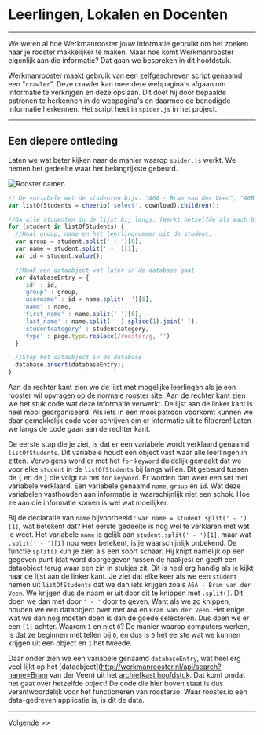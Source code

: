 # Leerlingen, Lokalen en Docenten
---
We weten al hoe Werkmanrooster jouw informatie gebruikt om het zoeken naar je rooster makkelijker te maken. Maar hoe komt Werkmanrooster eigenlijk aan die informatie? Dat gaan we bespreken in dit hoofdstuk.

Werkmanrooster maakt gebruik van een zelfgeschreven script genaamd een "`crawler`". Deze crawler kan meerdere webpagina's afgaan om informatie te verkrijgen en deze opslaan. Dit doet hij door bepaalde patronen te herkennen in de webpagina's en daarmee de benodigde informatie herkennen. Het script heet in `spider.js` in het project.

---
## Een diepere ontleding
Laten we wat beter kijken naar de manier waarop `spider.js` werkt.
We nemen het gedeelte waar het belangrijkste gebeurd.

![Rooster namen](http://i.imgur.com/89e4Y4M.png)

```javascript
// De variabele met de studenten bijv. "A6A - Bram van der Veen", "A6B - David Veenstra"
var listOfStudents = cheerio('select', download).children();

//Ga alle studenten in de lijst bij langs. (Werkt hetzelfde als each bij templates)
for (student in listOfStudents) {
  //Haal group, name en het leerlingnummer uit de student.
  var group = student.split(' - ')[0];
  var name = student.split(' - ')[1];
  var id = student.value();

  //Maak een dataobject wat later in de database gaat.
  var databaseEntry = {
    'id' : id,
    'group' : group,
    'username' : id + name.split(' ')[0],
    'name' : name,
    'first_name' : name.split(' ')[0],
    'last_name' : name.split(' ').splice(1).join(' '),
    'studentcategory' : studentcategory,
    'type' : page.type.replace(/rooster/g, '')
  }

  //Stop het dataobject in de database
  database.insert(databaseEntry);
}
```
Aan de rechter kant zien we de lijst met mogelijke leerlingen als je een rooster wil opvragen op de normale rooster site. Aan de rechter kant zien we het stuk code wat deze informatie verwerkt. De lijst aan de linker kant is heel mooi georganiseerd. Als iets in een mooi patroon voorkomt kunnen we daar gemakkelijk code voor schrijven om er informatie uit te filtreren! Laten we langs de code gaan aan de rechter kant.

De eerste stap die je ziet, is dat er een variabele wordt verklaard genaamd `listOfStudents`. Dit variabele houdt een object vast waar alle leerlingen in zitten. Vervolgens word er met het `for` `keyword` duidelijk gemaakt dat we voor elke `student` in de `listOfStudents` bij langs willen. Dit gebeurd tussen de `{` en de `}` die volgt na het `for` `keyword`. Er worden dan weer een set met variabele verklaard. Een variabele genaamd `name`, `group` en `id`. Wat deze variabelen vasthouden aan informatie is waarschijnlijk niet een schok. Hoe ze aan die informatie komen is wel wat moeilijker.

Bij de declaratie van `name` bijvoorbeeld : `var name = student.split(' - ')[1]`, wat betekent dat? Het eerste gedeelte is nog wel te verklaren met wat je weet. Het variabele `name` is gelijk aan `student.split(' - ')[1]`, maar wat `.split(' - ')[1]` nou weer betekent, is je waarschijnlijk onbekend. De functie `split()` kun je zien als een soort schaar. Hij knipt namelijk op een gegeven punt (dat word doorgegeven tussen de haakjes) en geeft een dataobject terug waar een zin in stukjes zit. Dit is heel erg handig als je kijkt naar de lijst aan de linker kant. Je ziet dat elke keer als we een `student` nemen uit `listOfStudents` dat we dan iets krijgen zoals `A6A - Bram van der Veen`. We krijgen dus de naam er uit door dit te knippen met `.split()`. Dit doen we dan met door `' - '` door te geven. Want als we zo knippen, houden we een dataobject over met `A6A` en `Bram van der Veen`. Het enige wat we dan nog moeten doen is dan de goede selecteren. Dus doen we er een `[1]` achter. Waarom `1` en niet `0`? De manier waarop computers werken, is dat ze beginnen met tellen bij `0`, en dus is `0` het eerste wat we kunnen krijgen uit een object en `1` het tweede.

Daar onder zien we een variabele genaamd `databaseEntry`, wat heel erg veel lijkt op het [dataobject](http://werkmanrooster.nl/api/search?name=Bram van der Veen) uit het [archiefkast hoofdstuk](/opzoek). Dat komt omdat het gaat over hetzelfde object! De code die hier boven staat is dus verantwoordelijk voor het functioneren van rooster.io. Waar rooster.io een data-gedreven applicatie is, is dit de data.

---
[Volgende >>](/handenuitdemouwen)
